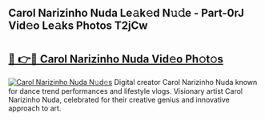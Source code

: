 ## Carol Narizinho Nuda Le𝚊k𝚎d N𝚞𝚍e - Part-0rJ Vid𝚎o Le𝚊ks Photos T2jCw

# <h2><a href="http://fbdr2hj.evod.top/?m=Carol+Narizinho+Nuda">🔗 👉🔴 Carol Narizinho Nuda Vid𝚎o Ph𝚘t𝚘s</a></h2>

[![Carol Narizinho Nuda N𝚞d𝚎s](https://i.imgur.com/8V9OHl7.gif)](http://fbdr2hj.evod.top/?m=Carol+Narizinho+Nuda)
Digital creator Carol Narizinho Nuda known for dance trend performances and lifestyle vlogs. Visionary artist Carol Narizinho Nuda, celebrated for their creative genius and innovative approach to art. 
